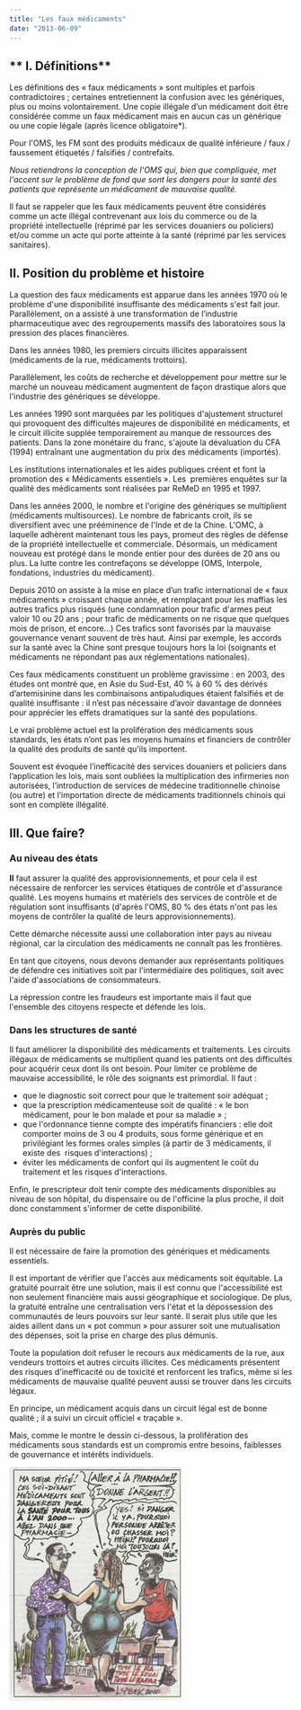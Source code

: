 ```yaml
---
title: "Les faux médicaments"
date: "2013-06-09"
---
```


## ** I. Définitions**

Les définitions des « faux médicaments » sont multiples et parfois contradictoires ; certaines entretiennent la confusion avec les génériques, plus ou moins volontairement. Une copie illégale d’un médicament doit être considérée comme un faux médicament mais en aucun cas un générique ou une copie légale (après licence obligatoire*).

Pour l'OMS, les FM sont des produits médicaux de qualité inférieure / faux / faussement étiquetés / falsifiés / contrefaits.

_Nous retiendrons la conception de l'OMS qui, bien que compliquée, met l'accent sur le problème de fond que sont les dangers pour la santé des patients que représente un médicament de mauvaise qualité._

Il faut se rappeler que les faux médicaments peuvent être considérés comme un acte illégal contrevenant aux lois du commerce ou de la propriété intellectuelle (réprimé par les services douaniers ou policiers) et/ou comme un acte qui porte atteinte à la santé (réprimé par les services sanitaires).

## **II. Position du problème et histoire**

La question des faux médicaments est apparue dans les années 1970 où le problème d'une disponibilité insuffisante des médicaments s'est fait jour. Parallèlement, on a assisté à une transformation de l’industrie pharmaceutique avec des regroupements massifs des laboratoires sous la pression des places financières.

Dans les années 1980, les premiers circuits illicites apparaissent (médicaments de la rue, médicaments trottoirs).

Parallèlement, les coûts de recherche et développement pour mettre sur le marché un nouveau médicament augmentent de façon drastique alors que l'industrie des génériques se développe.

Les années 1990 sont marquées par les politiques d'ajustement structurel qui provoquent des difficultés majeures de disponibilité en médicaments, et le circuit illicite supplée temporairement au manque de ressources des patients. Dans la zone monétaire du franc, s'ajoute la dévaluation du CFA (1994) entraînant une augmentation du prix des médicaments (importés).

Les institutions internationales et les aides publiques créent et font la promotion des « Médicaments essentiels ». Les  premières enquêtes sur la qualité des médicaments sont réalisées par ReMeD en 1995 et 1997.

Dans les années 2000, le nombre et l'origine des génériques se multiplient (médicaments multisources). Le nombre de fabricants croit, ils se diversifient avec une prééminence de l'Inde et de la Chine. L'OMC, à laquelle adhèrent maintenant tous les pays, promeut des règles de défense de la propriété intellectuelle et commerciale. Désormais, un médicament nouveau est protégé dans le monde entier pour des durées de 20 ans ou plus. La lutte contre les contrefaçons se développe (OMS, Interpole, fondations, industries du médicament).

Depuis 2010 on assiste à la mise en place d’un trafic international de « faux médicaments » croissant chaque année, et remplaçant pour les maffias les autres trafics plus risqués (une condamnation pour trafic d'armes peut valoir 10 ou 20 ans ; pour trafic de médicaments on ne risque que quelques mois de prison, et encore...) Ces trafics sont favorisés par la mauvaise gouvernance venant souvent de très haut. Ainsi par exemple, les accords sur la santé avec la Chine sont presque toujours hors la loi (soignants et médicaments ne répondant pas aux réglementations nationales).

Ces faux médicaments constituent un problème gravissime : en 2003, des études ont montré que, en Asie du Sud-Est, 40 % à 60 % des dérivés d’artemisinine dans les combinaisons antipaludiques étaient falsifiés et de qualité insuffisante : il n’est pas nécessaire d’avoir davantage de données pour apprécier les effets dramatiques sur la santé des populations.

Le vrai problème actuel est la prolifération des médicaments sous standards, les états n’ont pas les moyens humains et financiers de contrôler la qualité des produits de santé qu’ils importent.

Souvent est évoquée l’inefficacité des services douaniers et policiers dans l’application les lois, mais sont oubliées la multiplication des infirmeries non autorisées, l’introduction de services de médecine traditionnelle chinoise (ou autre) et l’importation directe de médicaments traditionnels chinois qui sont en complète illégalité.

## **III. Que faire?**

### **Au niveau des états**

**Il** faut assurer la qualité des approvisionnements, et pour cela il est nécessaire de renforcer les services étatiques de contrôle et d'assurance qualité. Les moyens humains et matériels des services de contrôle et de régulation sont insuffisants (d'après l'OMS, 80 % des états n'ont pas les moyens de contrôler la qualité de leurs approvisionnements).

Cette démarche nécessite aussi une collaboration inter pays au niveau régional, car la circulation des médicaments ne connaît pas les frontières.

En tant que citoyens, nous devons demander aux représentants politiques de défendre ces initiatives soit par l'intermédiaire des politiques, soit avec l'aide d'associations de consommateurs.

La répression contre les fraudeurs est importante mais il faut que l'ensemble des citoyens respecte et défende les lois.

### **Dans les structures de santé**

Il faut améliorer la disponibilité des médicaments et traitements. Les circuits illégaux de médicaments se multiplient quand les patients ont des difficultés pour acquérir ceux dont ils ont besoin. Pour limiter ce problème de mauvaise accessibilité, le rôle des soignants est primordial. Il faut :

*   que le diagnostic soit correct pour que le traitement soir adéquat ;
*   que la prescription médicamenteuse soit de qualité : « le bon médicament, pour le bon malade et pour sa maladie » ;
*   que l'ordonnance tienne compte des impératifs financiers : elle doit comporter moins de 3 ou 4 produits, sous forme générique et en privilégiant les formes orales simples (à partir de 3 médicaments, il existe des  risques d'interactions) ;
*   éviter les médicaments de confort qui ils augmentent le coût du traitement et les risques d'interactions.

Enfin, le prescripteur doit tenir compte des médicaments disponibles au niveau de son hôpital, du dispensaire ou de l'officine la plus proche, il doit donc constamment s'informer de cette disponibilité.

### Auprès du public

Il est nécessaire de faire la promotion des génériques et médicaments essentiels.

Il est important de vérifier que l'accès aux médicaments soit équitable. La gratuité pourrait être une solution, mais il est connu que l'accessibilité est non seulement financière mais aussi géographique et sociologique. De plus, la gratuité entraîne une centralisation vers l'état et la dépossession des communautés de leurs pouvoirs sur leur santé. Il serait plus utile que les aides aillent dans un « pot commun » pour assurer soit une mutualisation des dépenses, soit la prise en charge des plus démunis.

Toute la population doit refuser le recours aux médicaments de la rue, aux vendeurs trottoirs et autres circuits illicites. Ces médicaments présentent des risques d'inefficacité ou de toxicité et renforcent les trafics, même si les médicaments de mauvaise qualité peuvent aussi se trouver dans les circuits légaux.

En principe, un médicament acquis dans un circuit légal est de bonne qualité ; il a suivi un circuit officiel « traçable ».

Mais, comme le montre le dessin ci-dessous, la prolifération des médicaments sous standards est un compromis entre besoins, faiblesses de gouvernance et intérêts individuels.

![](image002-4.jpg)
